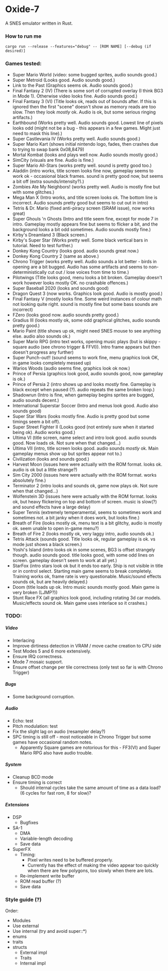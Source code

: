 # Oxide-7
A SNES emulator written in Rust.

### How to run me
`cargo run --release --features="debug" -- [ROM NAME] [--debug (if desired)]`

### Games tested:
* Super Mario World (video: some bugged sprites, audio sounds good.)
* Super Metroid (Looks good. Audio sounds good.)
* Link to the Past (Graphics seems ok. Audio sounds good.)
* Final Fantasy 2 (IV) (There is some sort of corrupted overlay (I think BG3 in Mode 1). Otherwise video looks fine. Audio sounds good.)
* Final Fantasy 3 (VI) (Title looks ok, reads out of bounds after. If this is ignored then the first "scene" doesn't show as memory reads are too slow. Then they look _mostly_ ok. Audio is ok, but some serious ringing artifacts.)
* Earthbound (Works pretty well. Audio sounds good. Lowest line of pixels looks odd (might not be a bug - this appears in a few games. Might just need to mask this line).)
* Super Castlevania IV (Works pretty well. Audio sounds good.)
* Super Mario Kart (shows initial nintendo logo, fades, then crashes due to trying to swap bank 0x08,8479)
* Mortal Kombat (looks and plays well now. Audio sounds mostly good.)
* SimCity (visuals are fine. Audio is fine.)
* Super Mario All-Stars (works pretty well. sound is pretty good too.)
* Aladdin (intro works, title screen looks fine now, gameplay seems to work ok - occasional black frames. sound is pretty good now, but seems a bit off (extra sounds/intensity?).)
* Zombies Ate My Neighbors! (works pretty well. Audio is mostly fine but with some glitches.)
* Mega Man X (Intro works, and title screen looks ok. The bottom line is incorrect. Audio sounds pretty good but seems to cut out in intro)
* Tetris & Dr. Mario (fixed anti-piracy screen (SRAM issue), now works great)
* Super Ghouls 'n Ghosts (Intro and title seem fine, except for mode 7 in intro. Gameplay mostly appears fine but seems to flicker a bit, and the background looks a bit odd sometimes. Audio sounds mostly fine.)
* Kirby's Dreamland 3 (Black screen.)
* Kirby's Super Star (Works pretty well. Some black vertical bars in tutorial. Need to test further.)
* Donkey Kong Country (looks good. audio sounds great now.)
* Donkey Kong Country 2 (same as above.)
* Chrono Trigger (works pretty well. Audio sounds a lot better - birds in opening are a bit bugged. Audio has some artifacts and seems to non-deterministically cut out / lose voices from time to time.)
* Pilotwings (Title looks good, menu looks a bit broken. Gameplay doesn't work however looks mostly OK. no crashable offences.)
* Super Baseball 2020 (looks and sounds good)
* Dragon Quest 3 (now works. Graphics look good. Audio is mostly good.)
* Final Fantasy V (mostly looks fine. Some weird instances of colour math not looking quite right. sound is mostly fine but some bass sounds are incorrect)
* FZero (looks good now. audio sounds pretty good.)
* Gradius III (looks mostly ok, some odd graphical glitches, audio sounds pretty good.)
* Mario Paint (title shows up ok, might need SNES mouse to see anything else. audio also sounds ok.)
* Super Mario RPG (intro text works, opening music plays (but is skippy - square audio (see chrono trigger & FFVI)). Intro frame appears but then doesn't progress any further)
* Super Punch-out!! (sound seems to work fine, menu graphics look OK, in game looks completely messed up)
* Warios Woods (audio seems fine, graphics look ok now.)
* Prince of Persia (graphics look good, audio sounds good, now gameplay is ok.)
* Prince of Persia 2 (intro shows up and looks _mostly_ fine. Gameplay is black except when paused (?). audio repeats the same broken loop.)
* Shadowrun (Intro is fine, when gameplay begins sprites are bugged, audio sounds decent.)
* International Superstar Soccer (Intro and menus look good. Audio also sounds good)
* Super Star Wars (looks mostly fine. Audio is pretty good but some timings seem a bit off).
* Super Street Fighter II (Looks good (not entirely sure when it started being ok). Audio works good.)
* Ultima VI (title screen, name select and intro look good. audio sounds good. Now loads ok. Not sure when that changed...)
* Ultima VII (intro, title screen looks good. audio sounds _mostly_ ok. Main gameplay menus show up but sprites appear not to.)
* Civilization (looks and sounds good.)
* Harvest Moon (issues here were actually with the ROM format. looks ok. audio is ok but a little strange?)
* Sim City 2000 (issues here were actually with the ROM format. works absolutely fine.)
* Terminator 2 (intro looks and sounds ok, game now plays ok. Not sure when that changed...)
* Wolfenstein 3D (issues here were actually with the ROM format. looks ok, but heavy flickering on top and bottom of screen. music is slow(?) and sound effects have a large delay)
* Super Tennis (extremely temperamental, seems to sometimes work and sometimes not. a bit janky when it does work, but looks fine.)
* Breath of Fire (looks mostly ok, menu text is a bit glitchy, audio is mostly ok. seem unable to open in-game menu?)
* Breath of Fire 2 (looks mostly ok, very laggy intro, audio sounds ok.)
* Tetris Attack (sounds good. Title looks ok, regular gameplay is ok. vs mode just shows a black screen.)
* Yoshi's Island (intro looks ok in some scenes, BG3 is offset strangely though. audio sounds good. title looks good, with some odd lines on screen. gameplay doesn't seem to work at all yet.)
* StarFox (intro stars look ok but it ends too early. Ship is not visible in title or in control select. Starting main game seems to break completely. Training works ok, frame rate is very questionable. Music/sound effects sounds ok, but are heavily delayed.)
* Doom (title loads up ok. Intro music sounds mostly good. Main game is very broken (LJMP?))
* Stunt Race FX (all graphics look good, including rotating 3d car models. Music/effects sound ok. Main game uses interlace so it crashes.)

### TODO:

##### Video
- Interlacing
- Improve dirtiness detection in VRAM / move cache creation to CPU side
- Test Modes 5 and 6 more extensively.
- Ensure IRQ correctness.
- Mode 7 mosaic support.
- Ensure offset change per tile correctness (only test so far is with Chrono Trigger)

##### Bugs
- Some background corruption.

##### Audio
- Echo: test
- Pitch modulation: test
- Fix the slight lag on audio (resampler delay?)
- SPC timing is still off - most noticeable in Chrono Trigger but some games have occasional random notes.
    - Apparently Square games are notorious for this - FF3(VI) and Super Mario RPG also have audio trouble.

##### System
- Cleanup BCD mode
- Ensure timing is correct
    - Should internal cycles take the same amount of time as a data load? (6 cycles for fast rom, 8 for slow)?

##### Extensions
- DSP
    - Bugfixes
- SA-1
    - DMA
    - Variable-length decoding
    - Save data
- SuperFX
    - Timing:
        - Pixel writes need to be buffered properly.
        - Currently has the effect of making the video appear too quickly when there are few polygons, too slowly when there are lots.
    - Re-implement write buffer
    - ROM read buffer (?)
    - Save data

### Style guide (?)
Order:
- Modules
- Use external
- Use internal (try and avoid super::*)
- enums
- traits
- structs
    - External impl
    - Traits
    - Internal impl